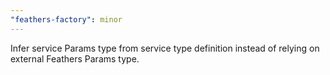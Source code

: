 ```yaml
---
"feathers-factory": minor
---
```


Infer service Params type from service type definition instead of relying on external Feathers Params type.
